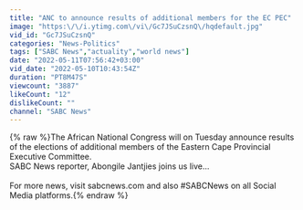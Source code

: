 ```yaml
---
title: "ANC to announce results of additional members for the EC PEC"
image: "https:\/\/i.ytimg.com\/vi\/Gc7JSuCzsnQ\/hqdefault.jpg"
vid_id: "Gc7JSuCzsnQ"
categories: "News-Politics"
tags: ["SABC News","actuality","world news"]
date: "2022-05-11T07:56:42+03:00"
vid_date: "2022-05-10T10:43:54Z"
duration: "PT8M47S"
viewcount: "3887"
likeCount: "12"
dislikeCount: ""
channel: "SABC News"
---
```

{% raw %}The African National Congress will on Tuesday announce results of the elections of additional members of the  Eastern Cape Provincial Executive Committee.<br />SABC News reporter, Abongile Jantjies joins us live...<br /><br />For more news, visit sabcnews.com and also #SABCNews on all Social Media platforms.{% endraw %}
